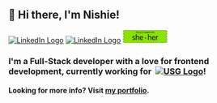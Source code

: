 ## 👋 Hi there, I'm Nishie!

[<img src="https://vbr.nathanchung.dev/badge?page_id=nishiegroe.nishiegroe&color=0f0f0f0" height="25px" alt="LinkedIn Logo" />](https://www.linkedin.com/in/nishie-groe/)
[<img src="https://upload.wikimedia.org/wikipedia/commons/thumb/8/81/LinkedIn_icon.svg/1024px-LinkedIn_icon.svg.png" width="25px" alt="LinkedIn Logo" />](https://www.linkedin.com/in/nishie-groe/)
<img src="./assets/pronouns.png" height="25px" alt="LinkedIn Logo" />

### I'm a Full-Stack developer with a love for frontend development, currently working for &nbsp;[<img src="https://upload.wikimedia.org/wikipedia/commons/thumb/8/8a/USG_Corporation_logo.svg/1200px-USG_Corporation_logo.svg.png" width="45px" alt="USG Logo" />](https://www.usg.com/content/usgcom/en.html)!

#### Looking for more info? Visit [my portfolio](https://nishiegroe.com).

<!--
**nishiegroe/nishiegroe** is a ✨ _special_ ✨ repository because its `README.md` (this file) appears on your GitHub profile.

Here are some ideas to get you started:

- 🔭 I’m currently working on ...
- 🌱 I’m currently learning ...
- 👯 I’m looking to collaborate on ...
- 🤔 I’m looking for help with ...
- 💬 Ask me about ...
- 📫 How to reach me: ...
- 😄 Pronouns: ...
- ⚡ Fun fact: ...
-->
